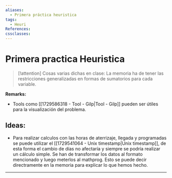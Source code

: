 ```yaml
---
aliases:
  - Primera práctica heuristica
tags:
  - Heuri
References: 
cssclasses:
---
```

# Primera practica Heuristica


> [!attention] Cosas varias dichas en clase: 
> La memoria ha de tener las restricciones generalizadas en formas de sumatorios para cada variable. 

**Remarks:**
+ Tools como [[1729586318 - Tool - Gilp|Tool - Gilp]] pueden ser útiles para la visualización del problema. 

## Ideas:

+ Para realizar calculos con las horas de aterrizaje, llegada y programadas se puede utilizar el [[1729541064 - Unix timestamp|Unix timestamp]], de esta forma el cambio de días no afectaría y siempre se podría realizar un cálculo simple. 
  Se han de transformar los datos al formato mencionado y luego meterlos al mathprog. 
  Esto se puede decir directramente en la memoria para explicar lo que hemos hecho. 


***
